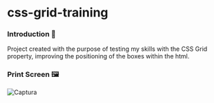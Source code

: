 <h1>css-grid-training</h1>

### Introduction 🎯 

<p>Project created with the purpose of testing my skills with the CSS Grid property, improving the positioning of the boxes within the html.</p>

### Print Screen 🖼️ 

![Captura](https://user-images.githubusercontent.com/119018022/212447455-42e38acb-da5a-41fd-905b-5e000f5b6016.jpeg)
